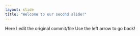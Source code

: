 ```yaml
---
layout: slide
title: "Welcome to our second slide!"
---
```

Here I edit the original commit/file
Use the left arrow to go back!
